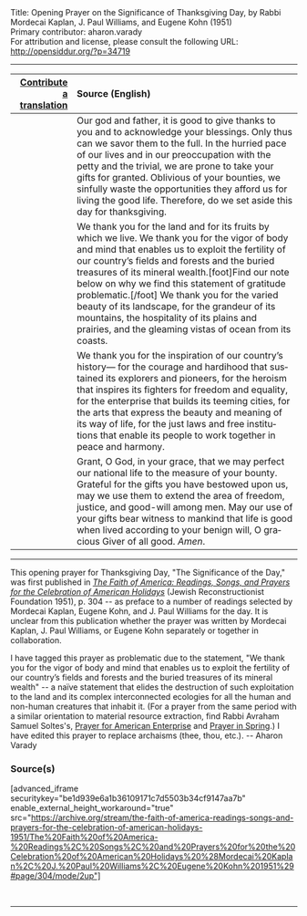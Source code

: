 <html>
<head></head>
<body>
Title: Opening Prayer on the Significance of Thanksgiving Day, by Rabbi Mordecai Kaplan, J. Paul Williams, and Eugene Kohn (1951)<br />
Primary contributor: aharon.varady<br />
For attribution and license, please consult the following URL: <a href="http://opensiddur.org/?p=34719">http://opensiddur.org/?p=34719</a>
<p />
<hr />

<table style="margin-left: auto;margin-right: auto;" class="draggable">
<thead><tr><th id="x" style="text-align: right;"><a href="/contribute/upload/">Contribute a translation</a></th><th style="text-align: left;">Source (English)</th></tr></thead>
<tbody>
<tr><td style="vertical-align:top;">
<div class="liturgy" lang="he">

</span></div></td>
 
<td style="vertical-align:top;">
<div class="english" lang="en">
Our god and father, 
it is good to give thanks to you 
and to acknowledge your blessings. 
Only thus can we savor them to the full. 
In the hurried pace of our lives 
and in our preoccupation with the petty and the trivial, 
we are prone to take your gifts for granted. 
Oblivious of your bounties, 
we sinfully waste the opportunities they afford us 
for living the good life. 
Therefore, do we set aside this day for thanksgiving. 
</div></td></tr>


<tr><td style="vertical-align:top;">
<div class="liturgy" lang="he">

</span></div></td>
 
<td style="vertical-align:top;">
<div class="english" lang="en">
We thank you for the land and for its fruits by which we live. 
We thank you for the vigor of body and mind that enables us 
to exploit the fertility of our country’s fields and forests 
and the buried treasures of its mineral wealth.[foot]Find our note below on why we find this statement of gratitude problematic.[/foot]
We thank you for the varied beauty of its landscape, 
for the grandeur of its mountains, 
the hospitality of its plains and prairies, 
and the gleaming vistas of ocean from its coasts. 
</div></td></tr>


<tr><td style="vertical-align:top;">
<div class="liturgy" lang="he">

</span></div></td>
 
<td style="vertical-align:top;">
<div class="english" lang="en">
We thank you for the inspiration of our country’s history—
for the courage and hardihood 
that sustained its explorers and pioneers, 
for the heroism 
that inspires its fighters for freedom and equality, 
for the enterprise 
that builds its teeming cities, 
for the arts 
that express the beauty and meaning of its way of life, 
for the just laws and free institutions 
that enable its people to work together 
in peace and harmony. 
</div></td></tr>


<tr><td style="vertical-align:top;">
<div class="liturgy" lang="he">

</span></div></td>
 
<td style="vertical-align:top;">
<div class="english" lang="en">
Grant, O God, in your grace, 
that we may perfect our national life to the measure of your bounty. 
Grateful for the gifts you have bestowed upon us, 
may we use them to extend the area of freedom, justice, and good-will among men. 
May our use of your gifts bear witness to mankind 
that life is good when lived according to your benign will, 
O gracious Giver of all good. 
<em>Amen</em>. 
</div></td></tr>
</tbody></table>

<hr />

This opening prayer for Thanksgiving Day, "The Significance of the Day," was first published in <em><a href="/?p=34753">The Faith of America: Readings, Songs, and Prayers for the Celebration of American Holidays</a></em> (Jewish Reconstructionist Foundation 1951), p. 304 -- as preface to a number of readings selected by Mordecai Kaplan, Eugene Kohn, and J. Paul Williams for the day. It is unclear from this publication whether the prayer was written by Mordecai Kaplan, J. Paul Williams, or Eugene Kohn separately or together in collaboration. 

I have tagged this prayer as problematic due to the statement, "We thank you for the vigor of body and mind that enables us to exploit the fertility of our country’s fields and forests and the buried treasures of its mineral wealth" -- a naïve statement that elides the destruction of such exploitation to the land and its complex interconnected ecologies for all the human and non-human creatures that inhabit it. (For a prayer from the same period with a similar orientation to material resource extraction, find Rabbi Avraham Samuel Soltes's, <a href="https://opensiddur.org/?p=29558">Prayer for American Enterprise</a> and <a href="https://opensiddur.org/?p=29586">Prayer in Spring</a>.) I have edited this prayer to replace archaisms (thee, thou, etc.). -- Aharon Varady 

<h3>Source(s)</h3>

[advanced_iframe securitykey="be1d939e6a1b36109171c7d5503b34cf9147aa7b" enable_external_height_workaround="true" src="https://archive.org/stream/the-faith-of-america-readings-songs-and-prayers-for-the-celebration-of-american-holidays-1951/The%20Faith%20of%20America-%20Readings%2C%20Songs%2C%20and%20Prayers%20for%20the%20Celebration%20of%20American%20Holidays%20%28Mordecai%20Kaplan%2C%20J.%20Paul%20Williams%2C%20Eugene%20Kohn%201951%29#page/304/mode/2up"]

&nbsp;

<hr />

&nbsp;
</body>
</html>